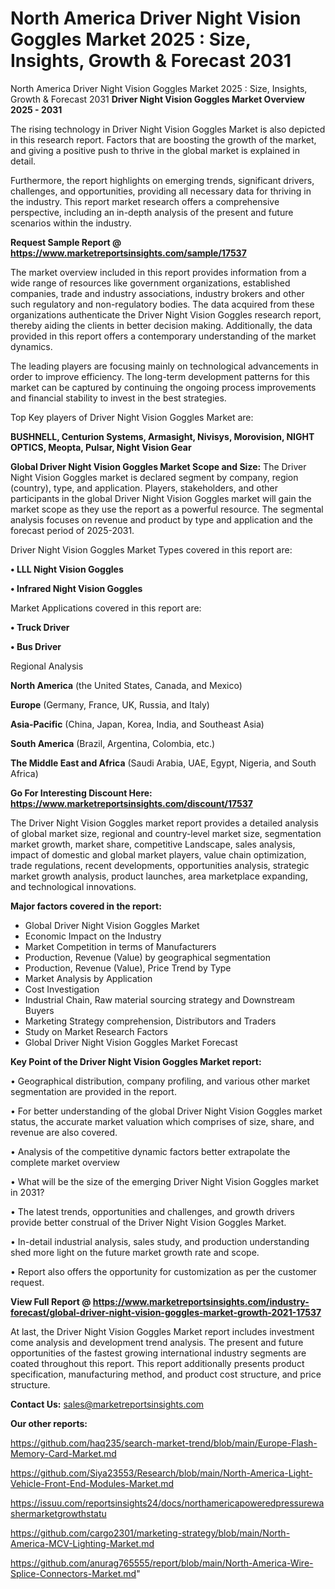 # North America Driver Night Vision Goggles Market 2025 : Size, Insights, Growth & Forecast 2031
 North America Driver Night Vision Goggles Market 2025 : Size, Insights, Growth & Forecast 2031
<Strong> Driver Night Vision Goggles Market Overview 2025 - 2031</strong>

The rising technology in Driver Night Vision Goggles Market is also depicted in this research report. Factors that are boosting the growth of the market, and giving a positive push to thrive in the global market is explained in detail.

Furthermore, the report highlights on emerging trends, significant drivers, challenges, and opportunities, providing all necessary data for thriving in the industry. This report market research offers a comprehensive perspective, including an in-depth analysis of the present and future scenarios within the industry.

<strong>Request Sample Report @ <a href=https://www.marketreportsinsights.com/sample/17537>https://www.marketreportsinsights.com/sample/17537</a></strong>

The market overview included in this report provides information from a wide range of resources like government organizations, established companies, trade and industry associations, industry brokers and other such regulatory and non-regulatory bodies. The data acquired from these organizations authenticate the Driver Night Vision Goggles research report, thereby aiding the clients in better decision making. Additionally, the data provided in this report offers a contemporary understanding of the market dynamics.

The leading players are focusing mainly on technological advancements in order to improve efficiency. The long-term development patterns for this market can be captured by continuing the ongoing process improvements and financial stability to invest in the best strategies.

Top Key players of Driver Night Vision Goggles Market are:

<strong>BUSHNELL, Centurion Systems, Armasight, Nivisys, Morovision, NIGHT OPTICS, Meopta, Pulsar, Night Vision Gear</strong>

<strong><b>Global Driver Night Vision Goggles Market Scope and Size:</b></strong>
The Driver Night Vision Goggles market is declared segment by company, region (country), type, and application. Players, stakeholders, and other participants in the global Driver Night Vision Goggles market will gain the market scope as they use the report as a powerful resource. The segmental analysis focuses on revenue and product by type and application and the forecast period of 2025-2031.

Driver Night Vision Goggles Market Types covered in this report are:

<strong>• LLL Night Vision Goggles

• Infrared Night Vision Goggles</strong>

Market Applications covered in this report are:

<strong>• Truck Driver

• Bus Driver</strong> 

Regional Analysis

<strong>North America</strong> (the United States, Canada, and Mexico)

<strong>Europe</strong> (Germany, France, UK, Russia, and Italy)

<strong>Asia-Pacific</strong> (China, Japan, Korea, India, and Southeast Asia)

<strong>South America</strong> (Brazil, Argentina, Colombia, etc.)

<strong>The Middle East and Africa</strong> (Saudi Arabia, UAE, Egypt, Nigeria, and South Africa)

<strong>Go For Interesting Discount Here: <a href=https://www.marketreportsinsights.com/discount/17537>https://www.marketreportsinsights.com/discount/17537</a></strong>

The Driver Night Vision Goggles market report provides a detailed analysis of global market size, regional and country-level market size, segmentation market growth, market share, competitive Landscape, sales analysis, impact of domestic and global market players, value chain optimization, trade regulations, recent developments, opportunities analysis, strategic market growth analysis, product launches, area marketplace expanding, and technological innovations.

<strong><b>Major factors covered in the report:</b></strong>
<ul>
  <li>Global Driver Night Vision Goggles Market </li>
  <li>Economic Impact on the Industry</li>
  <li>Market Competition in terms of Manufacturers</li>
  <li>Production, Revenue (Value) by geographical segmentation</li>
  <li>Production, Revenue (Value), Price Trend by Type</li>
  <li>Market Analysis by Application</li>
  <li>Cost Investigation</li>
  <li>Industrial Chain, Raw material sourcing strategy and Downstream Buyers</li>
  <li>Marketing Strategy comprehension, Distributors and Traders</li>
  <li>Study on Market Research Factors</li>
  <li>Global Driver Night Vision Goggles Market Forecast</li>
</ul>

<strong><b>Key Point of the Driver Night Vision Goggles Market report:</b></strong>

• Geographical distribution, company profiling, and various other market segmentation are provided in the report.

• For better understanding of the global Driver Night Vision Goggles market status, the accurate market valuation which comprises of size, share, and revenue are also covered.

• Analysis of the competitive dynamic factors better extrapolate the complete market overview

• What will be the size of the emerging Driver Night Vision Goggles market in 2031?

• The latest trends, opportunities and challenges, and growth drivers provide better construal of the Driver Night Vision Goggles Market.

• In-detail industrial analysis, sales study, and production understanding shed more light on the future market growth rate and scope.

• Report also offers the opportunity for customization as per the customer request.

<strong><b>View Full Report @ <a href=https://www.marketreportsinsights.com/industry-forecast/global-driver-night-vision-goggles-market-growth-2021-17537>https://www.marketreportsinsights.com/industry-forecast/global-driver-night-vision-goggles-market-growth-2021-17537</a></b></strong>


At last, the Driver Night Vision Goggles Market report includes investment come analysis and development trend analysis. The present and future opportunities of the fastest growing international industry segments are coated throughout this report. This report additionally presents product specification, manufacturing method, and product cost structure, and price structure.

<strong>Contact Us:</strong>
sales@marketreportsinsights.com

<strong>Our other reports:</strong>

<a href=https://github.com/haq235/search-market-trend/blob/main/Europe-Flash-Memory-Card-Market.md>https://github.com/haq235/search-market-trend/blob/main/Europe-Flash-Memory-Card-Market.md</a>

<a href=https://github.com/Siya23553/Research/blob/main/North-America-Light-Vehicle-Front-End-Modules-Market.md>https://github.com/Siya23553/Research/blob/main/North-America-Light-Vehicle-Front-End-Modules-Market.md</a>

<a href=https://issuu.com/reportsinsights24/docs/northamericapoweredpressurewashermarketgrowthstatu>https://issuu.com/reportsinsights24/docs/northamericapoweredpressurewashermarketgrowthstatu</a>

<a href=https://github.com/cargo2301/marketing-strategy/blob/main/North-America-MCV-Lighting-Market.md>https://github.com/cargo2301/marketing-strategy/blob/main/North-America-MCV-Lighting-Market.md</a>

<a href=https://github.com/anurag765555/report/blob/main/North-America-Wire-Splice-Connectors-Market.md>https://github.com/anurag765555/report/blob/main/North-America-Wire-Splice-Connectors-Market.md</a>"
